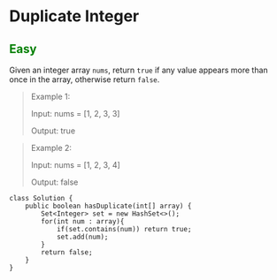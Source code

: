 # Duplicate Integer

<h2 style="color: green">Easy</h2>

Given an integer array `nums`, return `true` if any value appears more than once in the array, otherwise return `false`.

> Example 1:
> 
> Input: nums = [1, 2, 3, 3]
>
> Output: true

>Example 2:
>
>Input: nums = [1, 2, 3, 4]
>
>Output: false


```
class Solution {
    public boolean hasDuplicate(int[] array) {
        Set<Integer> set = new HashSet<>();
        for(int num : array){
            if(set.contains(num)) return true;
            set.add(num);
        }
        return false;
    }
}
```